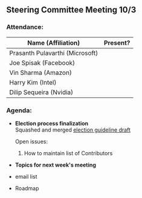 ## Steering Committee Meeting 10/3

### Attendance:

| Name (Affiliation) | Present? |
| ------------------------------- | --- |
| Prasanth Pulavarthi (Microsoft) |  |
| Joe Spisak (Facebook)           |  |
| Vin Sharma (Amazon)             |  | 
| Harry Kim (Intel)               |  |
| Dilip Sequeira (Nvidia)         |  |

### Agenda:
* **Election process finalization**  
  Squashed and merged [election guideline draft](https://github.com/onnx/steering-committee/blob/master/election-guidelines-draft.md)
  
  Open issues:  
  1) How to maintain list of Contributors

* **Topics for next week's meeting**  
* email list
* Roadmap

